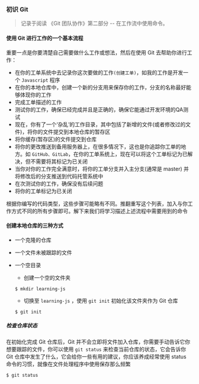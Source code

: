 ### 初识 Git

> 记录于阅读 《Git 团队协作》第二部分 -- 在工作流中使用命令。

#### 使用 Git 进行工作的一个基本流程

重要一点是你要清楚自己需要做什么工作或想法，然后在使用 Git 去帮助你进行工作：

- 在你的工单系统中去记录你这次要做的工作`(创建工单)`，如我的工作是开发一个 `Javascript` 程序
- 在你的本地仓库中，创建一个新的分支用来保存你的工作，分支的名称最好能够体现你的工作
- 完成工单描述的工作
- 测试你的工作，确保已经完成并且是正确的，确保它能通过开发环境的QA测试
- 现在，你有了一个‘杂乱’的工作目录，其中包括了新增的文件(或者修改过的文件)，将你的文件提交到本地仓库的暂存区
- 将你缓存(暂存区)的文件提交到仓库
- 将你的更改推送到备用服务器上，在很多情况下，这也是你追踪你工单的地方。如 `GitHub、GitLab`，在你的工单系统上，现在可以将这个工单标记为已解决，但不需要将其标记为已关闭
- 当你对你的工作完全满意时，将你的工单分支并入主分支(通常是 master) 并将修改后的分支推送到代码托管系统中
- 在次测试你的工作，确保没有后续问题
- 将你的工单标记为已关闭

根据你编写的代码类型，这些步骤可能略有不同。推翻重写这个列表，加入与你工作方式不同的所有步骤即可。解下来我们将学习描述上述流程中需要用到的命令

#### 创建本地仓库的三种方式

- 一个克隆的仓库

- 一个文件未被跟踪的文件

- 一个空目录

  - 创建一个空的文件夹 

  `$ mkdir learning-js`

  - 切换至 `learning-js` ，使用 `git init` 初始化该文件夹作为 Git 仓库

  `$ git init`

##### 检查仓库状态

在初始化完成 Git 仓库后，Git 并不会立即将文件加入仓库，你需要手动告诉它你想要跟踪的文件，你可以使用 `git status` 来检查当前仓库的状态，它会告诉你 Git 仓库中发生了什么，它会给你一些有用的建议，你应该养成经常使用 status 命令的习惯，就像在文件处理程序中使用保存那么频繁

`$ git status`

